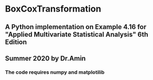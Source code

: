 # BoxCoxTransformation
## A Python implementation on Example 4.16 for "Applied Multivariate Statistical Analysis" 6th Edition
## Summer 2020 by Dr.Amin
### The code requires numpy and matplotilib
